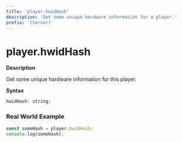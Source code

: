 ```yaml
---
title: 'player.hwidHash'
description: 'Get some unique hardware information for a player.'
prefix: '[Server]'
---
```


# player.hwidHash

**Description**

Get some unique hardware information for this player.

**Syntax**

```js
hwidHash: string;
```

### Real World Example

```js
const someHash = player.hwidHash;
console.log(someHash);
```

